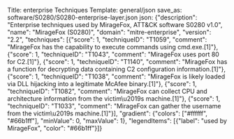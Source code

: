 Title: enterprise Techniques
Template: general/json
save_as: software/S0280/S0280-enterprise-layer.json
json: {"description": "Enterprise techniques used by MirageFox, ATT&CK software S0280 v1.0", "name": "MirageFox (S0280)", "domain": "mitre-enterprise", "version": "2.2", "techniques": [{"score": 1, "techniqueID": "T1059", "comment": "MirageFox has the capability to execute commands using cmd.exe.[1]"}, {"score": 1, "techniqueID": "T1043", "comment": "MirageFox uses port 80 for C2.[1]"}, {"score": 1, "techniqueID": "T1140", "comment": "MirageFox has a function for decrypting data containing C2 configuration information.[1]"}, {"score": 1, "techniqueID": "T1038", "comment": "MirageFox is likely loaded via DLL hijacking into a legitimate McAfee binary.[1]"}, {"score": 1, "techniqueID": "T1082", "comment": "MirageFox can collect CPU and architecture information from the victim\u2019s machine.[1]"}, {"score": 1, "techniqueID": "T1033", "comment": "MirageFox can gather the username from the victim\u2019s machine.[1]"}], "gradient": {"colors": ["#ffffff", "#66b1ff"], "minValue": 0, "maxValue": 1}, "legendItems": [{"label": "used by MirageFox", "color": "#66b1ff"}]}